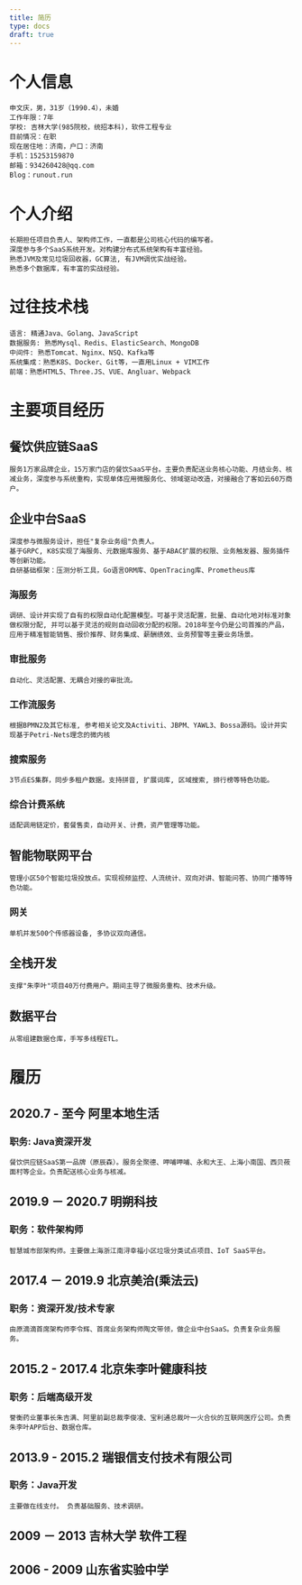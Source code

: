 ```yaml
---
title: 简历
type: docs
draft: true
---
```


# 个人信息
    申文庆，男，31岁（1990.4），未婚
    工作年限：7年
    学校: 吉林大学(985院校，统招本科)，软件工程专业
    目前情况：在职
    现在居住地：济南，户口：济南
    手机：15253159870
    邮箱：934260428@qq.com
    Blog：runout.run

# 个人介绍
    长期担任项目负责人、架构师工作，一直都是公司核心代码的编写者。
    深度参与多个SaaS系统开发。对构建分布式系统架构有丰富经验。
    熟悉JVM及常见垃圾回收器，GC算法, 有JVM调优实战经验。
    熟悉多个数据库，有丰富的实战经验。
# 过往技术栈
    语言: 精通Java、Golang、JavaScript
    数据服务: 熟悉Mysql、Redis、ElasticSearch、MongoDB
    中间件: 熟悉Tomcat、Nginx、NSQ、Kafka等
    系统集成：熟悉K8S、Docker、Git等，一直用Linux + VIM工作
    前端：熟悉HTML5、Three.JS、VUE、Angluar、Webpack

# 主要项目经历
## 餐饮供应链SaaS
    服务1万家品牌企业，15万家门店的餐饮SaaS平台。主要负责配送业务核心功能、月结业务、核减业务，深度参与系统重构，实现单体应用微服务化、领域驱动改造，对接融合了客如云60万商户。
## 企业中台SaaS
    深度参与微服务设计，担任"复杂业务组"负责人。
    基于GRPC, K8S实现了海服务、元数据库服务、基于ABAC扩展的权限、业务触发器、服务插件等创新功能。
    自研基础框架：压测分析工具，Go语言ORM库、OpenTracing库、Prometheus库
### 海服务
    调研、设计并实现了自有的权限自动化配置模型。可基于灵活配置，批量、自动化地对标准对象做权限分配, 并可以基于灵活的规则自动回收分配的权限。2018年至今仍是公司首推的产品，应用于精准智能销售、报价推荐、财务集成、薪酬绩效、业务预警等主要业务场景。 
### 审批服务
    自动化、灵活配置、无耦合对接的审批流。
### 工作流服务
    根据BPMN2及其它标准, 参考相关论文及Activiti、JBPM、YAWL3、Bossa源码。设计并实现基于Petri-Nets理念的微内核
### 搜索服务
    3节点ES集群，同步多租户数据。支持拼音, 扩展词库, 区域搜索, 排行榜等特色功能。
### 综合计费系统
    适配调用链定价，套餐售卖，自动开关、计费，资产管理等功能。
## 智能物联网平台
    管理小区50个智能垃圾投放点。实现视频监控、人流统计、双向对讲、智能问答、协同广播等特色功能。
### 网关
    单机并发500个传感器设备, 多协议双向通信。
## 全栈开发
    支撑"朱李叶"项目40万付费用户。期间主导了微服务重构、技术升级。
## 数据平台
    从零组建数据仓库，手写多线程ETL。

# 履历
## 2020.7 - 至今 阿里本地生活
### 职务: Java资深开发
    餐饮供应链SaaS第一品牌（原辰森）。服务全聚德、呷哺呷哺、永和大王、上海小南国、西贝莜面村等企业。负责配送核心业务与核减。

## 2019.9 － 2020.7 明朔科技
### 职务：软件架构师
    智慧城市部架构师。主要做上海浙江南浔幸福小区垃圾分类试点项目、IoT SaaS平台。

## 2017.4 － 2019.9 北京美洽(乘法云)
### 职务：资深开发/技术专家
    由原滴滴首席架构师李令辉、首席业务架构师陶文带领，做企业中台SaaS。负责复杂业务服务。
    
## 2015.2 - 2017.4 北京朱李叶健康科技
### 职务：后端高级开发
    誉衡药业董事长朱吉满、阿里前副总裁李俊凌、宝利通总裁叶一火合伙的互联网医疗公司。负责朱李叶APP后台、数据仓库。

## 2013.9 - 2015.2 瑞银信支付技术有限公司
### 职务：Java开发
    主要做在线支付。 负责基础服务、技术调研。

## 2009 － 2013 吉林大学 软件工程

## 2006 - 2009 山东省实验中学
